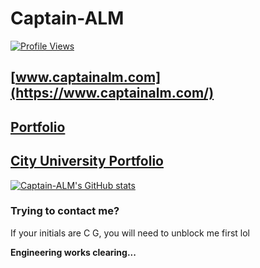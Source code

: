 # Captain-ALM

[![Profile Views](https://komarev.com/ghpvc/?username=captain-alm&label=Profile%20views&color=0e75b6&style=flat)](https://github.com/captain-alm)

## [www.captainalm.com](https://www.captainalm.com/)

## [Portfolio](https://portfolio.captainalm.com/)

## [City University Portfolio](https://cityuni.captainalm.com/)

[![Captain-ALM's GitHub stats](https://github-readme-stats.vercel.app/api?username=captain-alm&show_icons=true&theme=onedark&include_all_commits=true&hide_border=true)](https://github.com/captain-alm)

### Trying to contact me?

If your initials are C G, you will need to unblock me first lol

**Engineering works clearing...**
